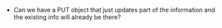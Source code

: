 - Can we have a PUT object that just updates part of the information and the existing info will already be there?
